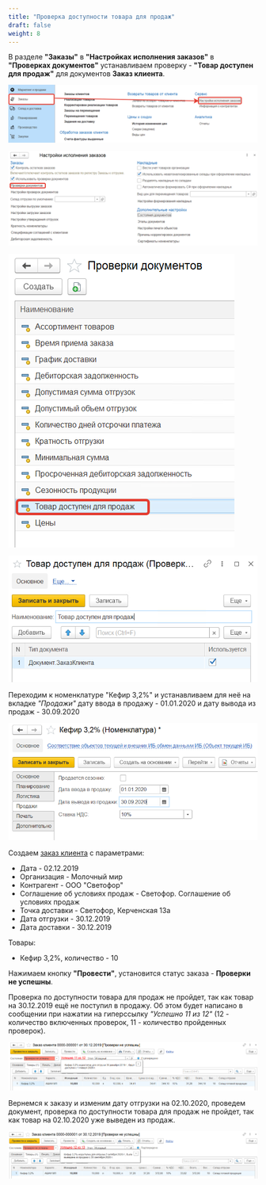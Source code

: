 ```yaml
---
title: "Проверка доступности товара для продаж"
draft: false
weight: 8
---
```


В разделе **"Заказы"** в **"Настройках исполнения заказов"** в **"Проверках документов"** устанавливаем проверку - **"Товар доступен для продаж"** для документов **Заказ клиента**.

[![1][1]][1]

[![2][2]][2]

[![3][3]][3]

[![4][4]][4]

Переходим к номенклатуре "Кефир 3,2%" и устанавливаем для неё на вкладке *"Продажи"* дату ввода в продажу - 01.01.2020 и дату вывода из продаж - 30.09.2020

[![5][5]][5]

Создаем [заказ клиента](https://konstanta-it.github.io/erp4food/CRM/CustomerService/FormationOfOrders/CustomerOrder) с параметрами:

- Дата - 02.12.2019
- Организация - Молочный мир
- Контрагент - ООО "Светофор"
- Соглашение об условиях продаж - Светофор. Соглашение об условиях продаж
- Точка доставки - Светофор, Керченская 13а
- Дата отгрузки - 30.12.2019
- Дата доставки - 30.12.2019

Товары:

- Кефир 3,2%, количество - 10

Нажимаем кнопку **"Провести"**, установится статус заказа - **Проверки не успешны**.

Проверка по доступности товара для продаж не пройдет, так как товар на 30.12.2019 ещё не поступил в продажу. Об этом будет написано в сообщении при нажатии на гиперссылку *"Успешно 11 из 12"* (12 - количество включенных проверок, 11 - количество пройденных проверок).

[![6][6]][6]

Вернемся к заказу и изменим дату отгрузки на 02.10.2020, проведем документ, проверка по доступности товара для продаж не пройдет, так как товар на 02.10.2020 уже выведен из продаж.

[![7][7]][7]

[1]: 1.png
[2]: 2.png
[3]: 3.png
[4]: 4.png
[5]: 5.png
[6]: 6.png
[7]: 7.png